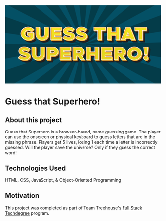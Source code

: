![alt text](images/ss_logo.png "Guess that Superhero!")
# Guess that Superhero!
## About this project
Guess that Superhero is a browser-based, name guessing game.  The player can use the onscreen or physical keyboard to guess letters that are in the missing phrase.  Players get 5 lives, losing 1 each time a letter is incorrectly guessed.  Will the player save the universe?  Only if they guess the correct word!
## Technologies Used
HTML, CSS, JavaScript, & Object-Oriented Programming
## Motivation
This project was completed as part of Team Treehouse's [Full Stack Techdegree](https://join.teamtreehouse.com/full-stack-javascript-techdegree/?utm_source=techdegree-B) program.